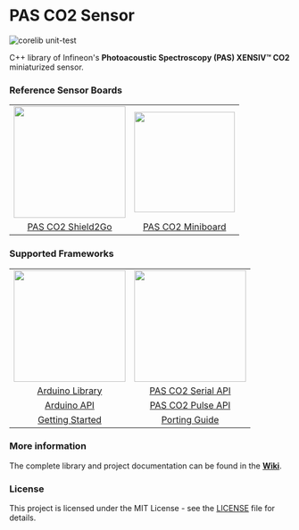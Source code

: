 # PAS CO2 Sensor

![corelib unit-test](https://github.com/Infineon/pas-co2-sensor/actions/workflows/unit-test.yml/badge.svg)

C++ library of Infineon's **Photoacoustic Spectroscopy (PAS) XENSIV™ CO2** miniaturized sensor.

### Reference Sensor Boards
<table>
    <tr>
        <td align="center"><img src="https://github.com/Infineon/pas-co2-sensor/wiki/img/pas-co2-s2go-front.jpg" width=200></td>
        <td align="center"><img  src="https://github.com/Infineon/pas-co2-sensor/wiki/img/pas-co2-miniboard.png" width=180></td>
    </tr>
    <tr>
        <td style="text-align: center"><a href="https://github.com/Infineon/pas-co2-sensor/wiki/Hardware-Platforms#pas-co2-sensor-shield-2go">PAS CO2 Shield2Go</a></td>
        <td style="text-align: center"><a href="https://github.com/Infineon/pas-co2-sensor/wiki/Hardware-Platforms#pas-co2-sensor-stand-alone">PAS CO2 Miniboard</a></td>
    </tr>
</table>

### Supported Frameworks

<table>
    <tr>
        <td><img src="https://github.com/Infineon/pas-co2-sensor/wiki/img/arduino-logo.png" width=200></td>
        <td><img src="https://github.com/Infineon/pas-co2-sensor/wiki/img/cross-platform.png" width=200></td>
    </tr>
    <tr>
        <td style="text-align: center"><a href="https://github.com/Infineon/arduino-pas-co2-sensor">Arduino Library</a></td>
        <td style="text-align: center"><a href="https://github.com/Infineon/pas-co2-sensor/wiki/PAS-CO2-Serial-API">PAS CO2 Serial API</a></td>
    </tr>
    <tr>
        <td style="text-align: center"><a href="https://github.com/Infineon/pas-co2-sensor/wiki/Arduino-API">Arduino API</a></td>
        <td style="text-align: center"><a href="https://github.com/Infineon/pas-co2-sensor/wiki/PAS-CO2-Pulse-API">PAS CO2 Pulse API</a></td>
    </tr>
    <tr>
        <td style="text-align: center"><a href="https://github.com/Infineon/pas-co2-sensor/wiki/Ino-Getting-Started">Getting Started</a></td>
        <td style="text-align: center"><a href="https://github.com/Infineon/pas-co2-sensor/wiki/Porting-Guide">Porting Guide</a></td>
    </tr>
</table>

### More information

The complete library and project documentation can be found in the **[Wiki](https://github.com/infineon/pas-co2-sensor/wiki/Home)**. 
  
### License

This project is licensed under the MIT License - see the [LICENSE](LICENSE) file for details.


